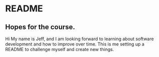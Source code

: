# README
## Hopes for the course.
Hi My name is Jeff, and I am looking forward to learning about software development and how to improve over time.
This is me setting up a README to challenge myself and create new things.
